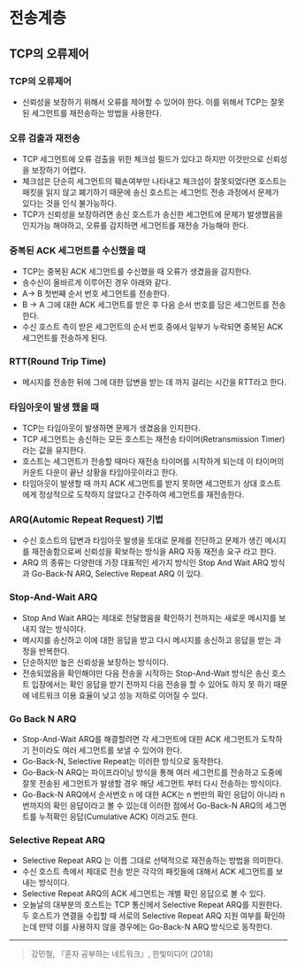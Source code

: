 # 전송계층 
## TCP의 오류제어
### TCP의 오류제어
- 신뢰성을 보장하기 위해서 오류를 제어할 수 있어야 한다. 이를 위해서 TCP는 잘못된 세그먼트를 재전송하는 방법을 사용한다. 


### 오류 검출과 재전송 
- TCP 세그먼트에 오류 검출을 위한 체크섬 필드가 있다고 하지만 이것만으로 신뢰성을 보장하기 어렵다. 
- 체크섬은 단순히 세그먼트의 훼손여부만 나타내고 체크섬이 잘못되었다면 호스트는 패킷을 읽지 않고 폐기하기 때문에 송신 호스트는 세그먼트 전송 과정에서 문제가 있다는 것을 인식 불가능하다. 
- TCP가 신뢰성을 보장하려면 송신 호스트가 송신한 세그먼트에 문제가 발생했음을 인지가능 해야하고, 오류를 감지하면 세그먼트를 재전송 가능해야 한다. 
  
### 중복된 ACK 세그먼트를 수신했을 때 
- TCP는 중복된 ACK 세그먼트를 수신했을 때 오류가 생겼음을 감지한다. 
- 송수신이 올바르게 이루어진 경우 아래와 같다.  
- A-> B 첫번째 순서 번호 세그먼트를 전송한다.  
- B -> A 그에 대한 ACK 세그먼트를 받은 후 다음 순서 번호를 담은 세그먼트를 전송한다. 
- 수신 호스트 측이 받은 세그먼트의 순서 번호 중에서 일부가 누락되면 중복된 ACK 세그먼트를 전송하게 된다. 

### RTT(Round Trip Time) 
- 메시지를 전송한 뒤에 그에 대한 답변을 받는 데 까지 걸리는 시간을 RTT라고 한다. 

### 타임아웃이 발생 했을 때 
- TCP는 타임아웃이 발생하면 문제가 생겼음을 인지한다. 
- TCP 세그먼트는 송신하는 모든 호스트는 재전송 타이머(Retransmission Timer)라는 값을 유지한다. 
- 호스트는 세그먼트가 전송할 때마다 재전송 타이머를 시작하게 되는데 이 타이머의  카운트 다운이 끝난 상황을 타임아웃이라고 한다. 
- 타임아웃이 발생할 때 까지 ACK 세그먼트를 받지 못하면 세그먼트가 상대 호스트에게 정상적으로 도착하지 않았다고 간주하여 세그먼트를 재전송한다. 
  
### ARQ(Automic Repeat Request) 기법 
- 수신 호스트의 답변과 타임아웃 발생을 토대로 문제를 진단하고 문제가 생긴 메시지를 재전송함으로써 신뢰성을 확보하는 방식을 ARQ 자동 재전송 요구 라고 한다. 
- ARQ 의 종류는 다양한데 가장 대표적인 세가지 방식인 Stop And Wait ARQ 방식과 Go-Back-N ARQ, Selective Repeat ARQ 이 있다. 

### Stop-And-Wait ARQ 
- Stop And Wait ARQ는 제대로 전달했음을 확인하기 전까지는 새로운 메시지를 보내지 않는 방식이다. 
- 메시지를 송신하고 이에 대한 응답을 받고 다시 메시지를 송신하고 응답을 받는 과정을 반복한다. 
- 단순하지만 높은 신뢰성을 보장하는 방식이다. 
- 전송되었음을 확인해야만 다음 전송을 시작하는 Stop-And-Wait 방식은 송신 호스트 입장에서는 확인 응답을 받기 전까지 다음 전송을 할 수 있어도 하지 못 하기 때문에 네트워크 이용 효율이 낮고 성능 저하로 이어질 수 있다. 

### Go Back N ARQ 
- Stop-And-Wait ARQ를 해결할려면 각 세그먼트에 대한 ACK 세그먼트가 도착하기 전이라도 여러 세그먼트를 보낼 수 있어야 한다. 
- Go-Back-N, Selective Repeat는 이러한 방식으로 동작한다. 
- Go-Back-N ARQ는 파이프라이닝 방식을 통해 여러 세그먼트를 전송하고 도중에 잘못 전송된 세그먼트가 발생할 경우 해당 세그먼트 부터 다시 전송하는 방식이다. 
- Go-Back-N ARQ에서 순서번호 n 에 대한 ACK는 n 번만의 확인 응답이 아니라 n 번까지의 확인 응답이라고 볼 수 있는데 이러한 점에서 Go-Back-N ARQ의 세그먼트를 누적확인 응답(Cumulative ACK) 이라고도 한다. 

### Selective Repeat ARQ 
- Selective Repeat ARQ 는 이름 그대로 선택적으로 재전송하는 방법을 의미한다. 
- 수신 호스트 측에서 제대로 전송 받은 각각의 패킷들에 대해서 ACK 세그먼트를 보내는 방식이다. 
- Selective Repeat ARQ의 ACK 세그먼트는 개별 확인 응답으로 볼 수 있다. 
- 오늘날의 대부분의 호스트는 TCP 통신에서 Selective Repeat ARQ를 지원한다. 두 호스트가 연결을 수립할 때 서로의 Selective Repeat ARQ 지원 여부를 확인하는데 만약 이를 사용하지 않을 경우에는 Go-Back-N ARQ 방식으로 동작한다. 

--- 
> 강민철, 『혼자 공부하는 네트워크』, 한빛미디어 (2018)    
